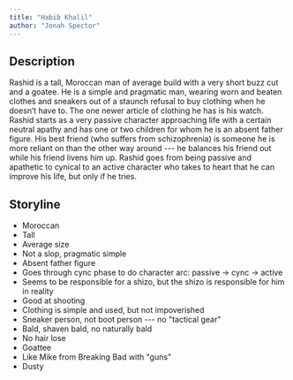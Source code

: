 ```yaml
---
title: "Habib Khalil"
author: "Jonah Spector"
---
```


## Description

Rashid is a tall, Moroccan man of average build with a very short buzz cut and a
goatee. He is a simple and pragmatic man, wearing worn and beaten clothes and
sneakers out of a staunch refusal to buy clothing when he doesn’t have to. The
one newer article of clothing he has is his watch. Rashid starts as a very
passive character approaching life with a certain neutral apathy and has one or
two children for whom he is an absent father figure. His best friend (who
suffers from schizophrenia) is someone he is more reliant on than the other way
around --- he balances his friend out while his friend livens him up. Rashid goes
from being passive and apathetic to cynical to an active character who takes to
heart that he can improve his life, but only if he tries. 

## Storyline

* Moroccan
* Tall
* Average size
* Not a slop, pragmatic simple
* Absent father figure
* Goes through cync phase to do character arc: passive -> cync -> active
* Seems to be responsible for a shizo, but the shizo is responsible for him in reality
* Good at shooting
* Clothing is simple and used, but not impoverished
* Sneaker person, not boot person --- no "tactical gear"
* Bald, shaven bald, no naturally bald
* No hair lose
* Goattee
* Like Mike from Breaking Bad with "guns"
* Dusty
